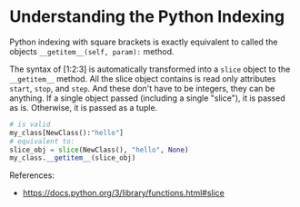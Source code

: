 # Understanding the Python Indexing

Python indexing with square brackets is exactly equivalent to called the objects `__getitem__(self, param):` method.

The syntax of [1:2:3] is automatically transformed into a `slice` object to the `__getitem__` method.
All the slice object contains is read only attributes `start`, `stop`, and `step`.
And these don't have to be integers, they can be anything.
If a single object passed (including a single "slice"), it is passed as is.
Otherwise, it is passed as a tuple.

```python
# is valid
my_class[NewClass():"hello"]
# equivalent to:
slice_obj = slice(NewClass(), "hello", None)
my_class.__getitem__(slice_obj)
```

References:
- <https://docs.python.org/3/library/functions.html#slice>
